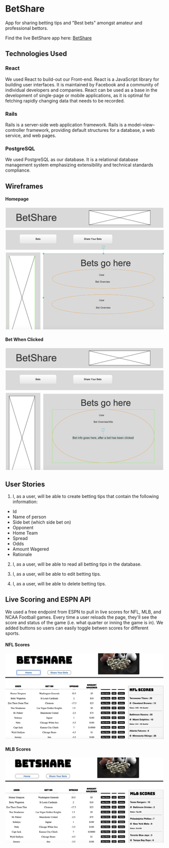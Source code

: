 # BetShare
App for sharing betting tips and "Best bets" amongst amateur and professional bettors. 

Find the live BetShare app here: [BetShare](https://betshare.herokuapp.com/)

## Technologies Used
### React
We used React to build-out our Front-end. React is a JavaScript library for building user interfaces. It is maintained by Facebook and a community of individual developers and companies. React can be used as a base in the development of single-page or mobile applications, as it is optimal for fetching rapidly changing data that needs to be recorded.

### Rails
Rails is a server-side web application framework. Rails is a model–view–controller framework, providing default structures for a database, a web service, and web pages.

### PostgreSQL
We used PostgreSQL as our database. It is a relational database management system emphasizing extensibility and technical standards compliance.

## Wireframes
#### Homepage
![Homepage](https://github.com/jvela924/Project-4/blob/master/app/assets/images/Screen%20Shot%202019-09-05%20at%208.22.23%20PM.png)

#### Bet When Clicked
![BetClicked](https://github.com/jvela924/Project-4/blob/master/app/assets/images/Screen%20Shot%202019-09-05%20at%208.23.36%20PM.png)


## User Stories

1. I, as a user, will be able to create betting tips that contain the following information: 

* Id 
* Name of person
* Side bet (which side bet on)
* Opponent
* Home Team
* Spread
* Odds
* Amount Wagered
* Rationale

2. I, as a user, will be able to read all betting tips in the database.

3. I, as a user, will be able to edit betting tips.

4. I, as a user, will be able to delete betting tips.

## Live Scoring and ESPN API
We used a free endpoint from ESPN to pull in live scores for NFL, MLB, and NCAA Football games. Every time a user reloads the page, they'll see the score and status of the game (i.e. what quarter or inning the game is in). We added buttons so users can easily toggle betwen scores for different sports. 

#### NFL Scores
![NFL Scores](https://github.com/jvela924/Project-4/blob/master/app/assets/images/Screen%20Shot%202019-09-08%20at%203.50.49%20PM.png)

#### MLB Scores
![MLB Scores](https://github.com/jvela924/Project-4/blob/master/app/assets/images/Screen%20Shot%202019-09-08%20at%203.51.01%20PM.png)

